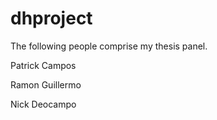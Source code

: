 # dhproject

The following people comprise my thesis panel.

Patrick Campos

Ramon Guillermo

Nick Deocampo
